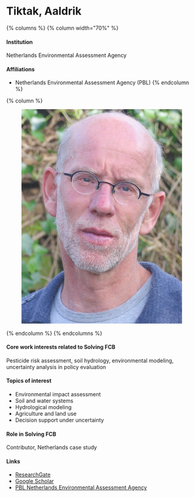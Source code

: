 # Tiktak, Aaldrik

{% columns %}
{% column width="70%" %}
#### Institution

Netherlands Environmental Assessment Agency

#### Affiliations

* Netherlands Environmental Assessment Agency (PBL)
{% endcolumn %}

{% column %}
<figure><img src="https://raw.githubusercontent.com/Solving-FCB/docs/refs/heads/main/.img/tiktak-a.webp" alt=""></figure>
{% endcolumn %}
{% endcolumns %}

#### Core work interests related to Solving FCB

Pesticide risk assessment, soil hydrology, environmental modeling, uncertainty analysis in policy evaluation

#### Topics of interest

* Environmental impact assessment
* Soil and water systems
* Hydrological modeling
* Agriculture and land use
* Decision support under uncertainty

#### Role in Solving FCB

Contributor, Netherlands case study

#### Links

* [ResearchGate](https://www.researchgate.net/profile/Aaldrik-Tiktak)
* [Google Scholar](https://scholar.google.com/citations?user=TDqWVcwAAAAJ\&hl=en\&oi=ao)
* [PBL Netherlands Environmental Assessment Agency](https://www.pbl.nl/en/aboutpbl/employees/aaldrik-tiktak)
